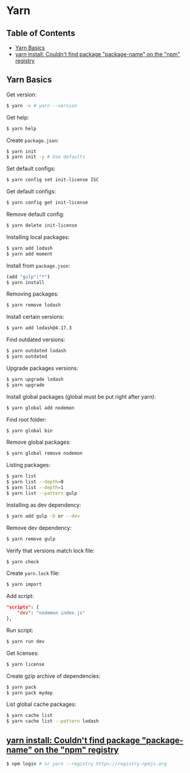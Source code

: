 # Yarn

## Table of Contents <!-- omit in toc -->

- [Yarn Basics](#yarn-basics)
- [yarn install: Couldn't find package "package-name" on the "npm" registry](#yarn-install-couldnt-find-package-package-name-on-the-npm-registry)


## Yarn Basics

Get version:

```sh
$ yarn -v # yarn --version
```

Get help:

```sh
$ yarn help
```

Create `package.json`:

```sh
$ yarn init
$ yarn init -y # Use defaults
```

Set default configs:

```sh
$ yarn config set init-license ISC
```

Get default configs:

```sh
$ yarn config get init-license
```

Remove default config:

```sh
$ yarn delete init-license
```

Installing local packages:

```sh
$ yarn add lodash
$ yarn add moment
```

Install from `package.json`:

```sh
(add "gulp":"*")
$ yarn install
```

Removing packages:

```sh
$ yarn remove lodash
```

Install certain versions:

```sh
$ yarn add lodash@4.17.3
```

Find outdated versions:

```sh
$ yarn outdated lodash
$ yarn outdated
```

Upgrade packages versions:

```sh
$ yarn upgrade lodash
$ yarn upgrade
```

Install global packages (global must be put right after yarn):

```sh
$ yarn global add nodemon
```

Find root folder:

```sh
$ yarn global bin
```

Remove global packages:

```sh
$ yarn global remove nodemon
```

Listing packages:

```sh
$ yarn list
$ yarn list --depth=0
$ yarn list --depth=1
$ yarn list --pattern gulp
```

Installing as dev dependency:

```sh
$ yarn add gulp -D or --dev
```

Remove dev dependency:

```sh
$ yarn remove gulp
```

Verify that versions  match lock file:

```sh
$ yarn check
```

Create `yarn.lock` file:

```sh
$ yarn import
```

Add script:

```json
"scripts": {
    "dev": "nodemon index.js"
},
```

Run script:

```sh
$ yarn run dev
```

Get licenses:

```sh
$ yarn license
```

Create gzip archive of dependencies:

```sh
$ yarn pack
$ yarn pack mydep
```

List global cache packages:

```sh
$ yarn cache list
$ yarn cache list --pattern lodash
```


## [yarn install: Couldn't find package "package-name" on the "npm" registry](https://github.com/yarnpkg/yarn/issues/6029)

```sh
$ npm login # or yarn --registry https://registry.npmjs.org
```
